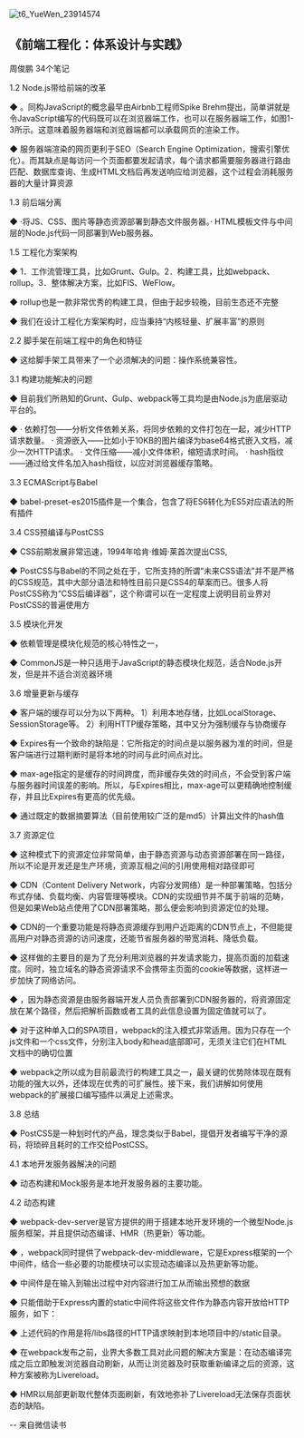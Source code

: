 

![t6_YueWen_23914574](https://user-images.githubusercontent.com/17806205/203684044-5760a1f9-c886-4c2f-8fde-f25283027b92.jpg)


## 《前端工程化：体系设计与实践》

周俊鹏
34个笔记

1.2 Node.js带给前端的改革

◆ 。同构JavaScript的概念最早由Airbnb工程师Spike Brehm提出，简单讲就是令JavaScript编写的代码既可以在浏览器端工作，也可以在服务器端工作，如图1-3所示。这意味着服务器端和浏览器端都可以承载网页的渲染工作。

◆ 服务器端渲染的网页更利于SEO（Search Engine Optimization，搜索引擎优化）。而其缺点是每访问一个页面都要发起请求，每个请求都需要服务器进行路由匹配、数据库查询、生成HTML文档后再发送响应给浏览器，这个过程会消耗服务器的大量计算资源


1.3 前后端分离

◆ ·将JS、CSS、图片等静态资源部署到静态文件服务器。· HTML模板文件与中间层的Node.js代码一同部署到Web服务器。


1.5 工程化方案架构

◆ 1．工作流管理工具，比如Grunt、Gulp。2．构建工具，比如webpack、rollup。3．整体解决方案，比如FIS、WeFlow。

◆ rollup也是一款非常优秀的构建工具，但由于起步较晚，目前生态还不完整

◆ 我们在设计工程化方案架构时，应当秉持“内核轻量、扩展丰富”的原则


2.2 脚手架在前端工程中的角色和特征

◆ 这给脚手架工具带来了一个必须解决的问题：操作系统兼容性。


3.1 构建功能解决的问题

◆ 目前我们所熟知的Grunt、Gulp、webpack等工具均是由Node.js为底层驱动平台的。

◆ · 依赖打包——分析文件依赖关系，将同步依赖的文件打包在一起，减少HTTP请求数量。
· 资源嵌入——比如小于10KB的图片编译为base64格式嵌入文档，减少一次HTTP请求。
· 文件压缩——减小文件体积，缩短请求时间。
· hash指纹——通过给文件名加入hash指纹，以应对浏览器缓存策略。


3.3 ECMAScript与Babel

◆ babel-preset-es2015插件是一个集合，包含了将ES6转化为ES5对应语法的所有插件


3.4 CSS预编译与PostCSS

◆ CSS前期发展非常迅速，1994年哈肯·维姆·莱首次提出CSS,

◆ PostCSS与Babel的不同之处在于，它所支持的所谓“未来CSS语法”并不是严格的CSS规范，其中大部分语法和特性目前只是CSS4的草案而已。很多人将PostCSS称为“CSS后编译器”，这个称谓可以在一定程度上说明目前业界对PostCSS的普遍使用方


3.5 模块化开发

◆ 依赖管理是模块化规范的核心特性之一，

◆ CommonJS是一种只适用于JavaScript的静态模块化规范，适合Node.js开发，但是并不适合浏览器环境


3.6 增量更新与缓存

◆ 客户端的缓存可以分为以下两种。
1）利用本地存储，比如LocalStorage、SessionStorage等。
2）利用HTTP缓存策略，其中又分为强制缓存与协商缓存

◆ Expires有一个致命的缺陷是：它所指定的时间点是以服务器为准的时间，但是客户端进行过期判断时是将本地的时间与此时间点对比。

◆ max-age指定的是缓存的时间跨度，而非缓存失效的时间点，不会受到客户端与服务器时间误差的影响。所以，与Expires相比，max-age可以更精确地控制缓存，并且比Expires有更高的优先级。

◆ 通过既定的数据摘要算法（目前使用较广泛的是md5）计算出文件的hash值


3.7 资源定位

◆ 这种模式下的资源定位非常简单，由于静态资源与动态资源部署在同一路径，所以不论是开发还是生产环境，资源互相之间的引用使用相对路径即可

◆ CDN（Content Delivery Network，内容分发网络）是一种部署策略，包括分布式存储、负载均衡、内容管理等模块。CDN的实现细节并不属于前端的范畴，但是如果Web站点使用了CDN部署策略，那么便会影响到资源定位的处理。

◆ CDN的一个重要功能是将静态资源缓存到用户近距离的CDN节点上，不但能提高用户对静态资源的访问速度，还能节省服务器的带宽消耗、降低负载。

◆ 这样做的主要目的是为了充分利用浏览器的并发请求能力，提高页面的加载速度。同时，独立域名的静态资源请求不会携带主页面的cookie等数据，这样进一步加快了网络访问。

◆ ，因为静态资源是由服务器端开发人员负责部署到CDN服务器的，将资源固定放在某个路径，然后把解析函数或者工具的此信息设置为固定值就可以了。

◆ 对于这种单入口的SPA项目，webpack的注入模式非常适用。因为只存在一个js文件和一个css文件，分别注入body和head底部即可，无须关注它们在HTML文档中的确切位置

◆ webpack之所以成为目前最流行的构建工具之一，最关键的优势除体现在既有功能的强大以外，还体现在优秀的可扩展性。接下来，我们讲解如何使用webpack的扩展接口编写插件以满足上述需求。


3.8 总结

◆ PostCSS是一种划时代的产品，理念类似于Babel，提倡开发者编写干净的源码，将琐碎且耗时的工作交给PostCSS。


4.1 本地开发服务器解决的问题

◆ 动态构建和Mock服务是本地开发服务器的主要功能。


4.2 动态构建

◆ webpack-dev-server是官方提供的用于搭建本地开发环境的一个微型Node.js服务框架，并且提供动态编译、HMR（热更新）等功能。

◆ ，webpack同时提供了webpack-dev-middleware，它是Express框架的一个中间件，结合一些必要的功能模块可以实现动态编译以及热更新等功能。

◆ 中间件是在输入到输出过程中对内容进行加工从而输出预想的数据

◆ 只能借助于Express内置的static中间件将这些文件作为静态内容开放给HTTP服务，如下：

◆ 上述代码的作用是将/libs路径的HTTP请求映射到本地项目中的/static目录。

◆ 在webpack发布之前，业界大多数工具对此问题的解决方案是：在动态编译完成之后立即触发浏览器自动刷新，从而让浏览器及时获取重新编译之后的资源，这种方案被称为Livereload。

◆ HMR以局部更新取代整体页面刷新，有效地弥补了Livereload无法保存页面状态的缺陷。

-- 来自微信读书
